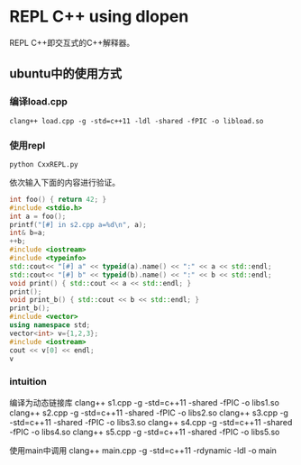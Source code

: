 # REPL C++ using dlopen

REPL C++即交互式的C++解释器。

## ubuntu中的使用方式
### 编译load.cpp
```shell
clang++ load.cpp -g -std=c++11 -ldl -shared -fPIC -o libload.so
```

### 使用repl
```
python CxxREPL.py
```
依次输入下面的内容进行验证。
```C++
int foo() { return 42; }
#include <stdio.h>
int a = foo();
printf("[#] in s2.cpp a=%d\n", a);
int& b=a;
++b;
#include <iostream>
#include <typeinfo>
std::cout<< "[#] a" << typeid(a).name() << ":" << a << std::endl;
std::cout<< "[#] b" << typeid(b).name() << ":" << b << std::endl;
void print() { std::cout << a << std::endl; }
print();
void print_b() { std::cout << b << std::endl; }
print_b();
#include <vector>
using namespace std;
vector<int> v={1,2,3};
#include <iostream>
cout << v[0] << endl;
v
```



### intuition

编译为动态链接库
clang++ s1.cpp -g -std=c++11  -shared -fPIC -o libs1.so
clang++ s2.cpp -g -std=c++11  -shared -fPIC -o libs2.so
clang++ s3.cpp -g -std=c++11  -shared -fPIC -o libs3.so
clang++ s4.cpp -g -std=c++11  -shared -fPIC -o libs4.so
clang++ s5.cpp -g -std=c++11  -shared -fPIC -o libs5.so

使用main中调用
clang++ main.cpp -g -std=c++11 -rdynamic -ldl -o main
